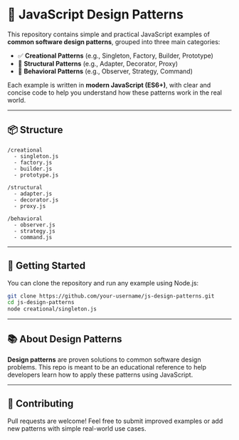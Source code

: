 # 📁 **JavaScript Design Patterns**

This repository contains simple and practical JavaScript examples of **common software design patterns**, grouped into three main categories:

* ✅ **Creational Patterns** (e.g., Singleton, Factory, Builder, Prototype)
* 🧱 **Structural Patterns** (e.g., Adapter, Decorator, Proxy)
* 🧠 **Behavioral Patterns** (e.g., Observer, Strategy, Command)

Each example is written in **modern JavaScript (ES6+)**, with clear and concise code to help you understand how these patterns work in the real world.

---

## 📦 Structure

```
/creational
  - singleton.js
  - factory.js
  - builder.js
  - prototype.js

/structural
  - adapter.js
  - decorator.js
  - proxy.js

/behavioral
  - observer.js
  - strategy.js
  - command.js
```

---

## 🚀 Getting Started

You can clone the repository and run any example using Node.js:

```bash
git clone https://github.com/your-username/js-design-patterns.git
cd js-design-patterns
node creational/singleton.js
```

---

## 📚 About Design Patterns

**Design patterns** are proven solutions to common software design problems.
This repo is meant to be an educational reference to help developers learn how to apply these patterns using JavaScript.

---

## 🤝 Contributing

Pull requests are welcome!
Feel free to submit improved examples or add new patterns with simple real-world use cases.

